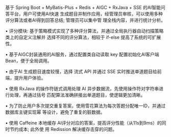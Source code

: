 基于 Spring Boot + MyBatis-Plus + Redis + AIGC + RxJava + SSE 的AI智能问答平台，用户可使用AI快速
生成题目并制作应用，经管理员审核，可以使用多种评分算法或者AI得到回答总结; 管理员可以集中管
理全栈内容，并进行统计分析。


• 评分模块: 基于策略模式实现了多种评分算法，并通过全局执行器自动扫描策略类上的自定义注解并
选择不同的评分算法，相较于 if-else 提高了系统的可扩展性。


• 基于AIGC封装通用的AI服务，通过配置类自动读取 key 配置初始化AI客户端Bean，便于全局调用。


• 由于AI 生成题目速度较慢，选择 流式 API 并通过 SSE 实时推送单道题目给前端，提升用户体验。


• 使用 RxJava 的操作符链式调用处理 AI 异步数据流，先使用操作符对字符串进行处理，再通过括号
匹配算法准确拼接出单道题目，使逻辑更加清晰。


• 为了防止用户多次提交重复答案，使用雪花算法为每次答题分配唯一ID，并通过数据库主键实现幂
等设计，避免了重复的脏数据。


• 使用 Caffeine 本地缓存 AI评分对应的答案，提高评分性能（从11s到9ms）的同时节约成本; 此外使
用 Redission 解决缓存击穿的问题。
